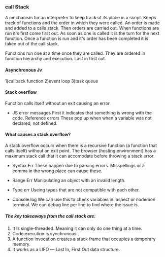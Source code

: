 ### call Stack
A mechanism for an interpreter to keep track of its place in a script. Keeps track of functions and the order in which they were called. An order is made and added to a calls stack. Then orders are carried out. When functions are run it's first come first out. As soon as one is called it is the turn for the next function. Once a function is run and it's order has been completed it is taken out of the call stack.

Functions run one at a time once they are called. They are ordered in function hierarchy and execution. Last in first out.

#### Asynchronous Jv
1)callback function
2)event loop
3)task queue

#### Stack overflow
Function calls itself without an exit causing an error.
- JS error messages
First it indicates that something is wrong with the code.
Reference errors
These pop up when when a variable was not declared; not defined.
#### What causes a stack overflow?
A stack overflow occurs when there is a recursive function (a function that calls itself) without an exit point. The browser (hosting environment) has a maximum stack call that it can accomodate before throwing a stack error.
- Syntax Err
These happen due to parsing errors. Misspellings or a comma in the wrong place can cause these.

- Range Err
Manipulating an object with an invalid length.

- Type err
Useing types that are not compatible with each other.

- Console.log
We can use this to check variables in inspect or nodemon terminal. We can debug line per line to find where the issue is.

##### The key takeaways from the call stack are:
1. It is single-threaded. Meaning it can only do one thing at a time.
2. Code execution is synchronous.
3. A function invocation creates a stack frame that occupies a temporary memory.
4. It works as a LIFO — Last In, First Out data structure.